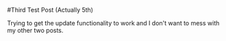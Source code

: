 #Third Test Post (Actually 5th)

Trying to get the update functionality to work and I don't want to mess with my other two posts.